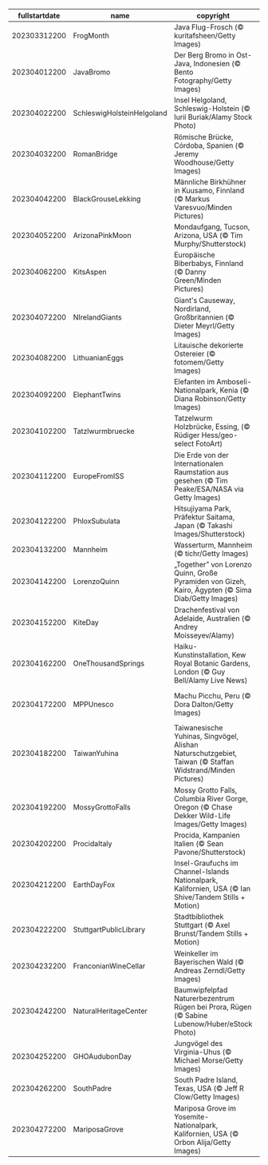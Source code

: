 |fullstartdate|name|copyright|title|image|
|--|--|--|--|--|
202303312200|FrogMonth|Java Flug-Frosch (© kuritafsheen/Getty Images)|Grün vor neid?|![](/de-DE/2023/04/202303312200FrogMonth.jpg)|
202304012200|JavaBromo|Der Berg Bromo in Ost-Java, Indonesien (© Bento Fotography/Getty Images)|Schwebende Berge|![](/de-DE/2023/04/202304012200JavaBromo.jpg)|
202304022200|SchleswigHolsteinHelgoland|Insel Helgoland, Schleswig-Holstein (© Iurii Buriak/Alamy Stock Photo)|Farbenfrohe Häuser|![](/de-DE/2023/04/202304022200SchleswigHolsteinHelgoland.jpg)|
202304032200|RomanBridge|Römische Brücke, Córdoba, Spanien (© Jeremy Woodhouse/Getty Images)|Wo befindet sich diese historische Brücke?|![](/de-DE/2023/04/202304032200RomanBridge.jpg)|
202304042200|BlackGrouseLekking|Männliche Birkhühner in Kuusamo, Finnland (© Markus Varesvuo/Minden Pictures)|Lass uns tanzen|![](/de-DE/2023/04/202304042200BlackGrouseLekking.jpg)|
202304052200|ArizonaPinkMoon|Mondaufgang, Tucson, Arizona, USA (© Tim Murphy/Shutterstock)|Pink Moon über Arizona|![](/de-DE/2023/04/202304052200ArizonaPinkMoon.jpg)|
202304062200|KitsAspen|Europäische Biberbabys, Finnland (© Danny Green/Minden Pictures)|Zwei hungrige Biberbabys|![](/de-DE/2023/04/202304062200KitsAspen.jpg)|
202304072200|NIrelandGiants|Giant's Causeway, Nordirland, Großbritannien (© Dieter Meyrl/Getty Images)|Der Damm der Riesen|![](/de-DE/2023/04/202304072200NIrelandGiants.jpg)|
202304082200|LithuanianEggs|Litauische dekorierte Ostereier (© fotomem/Getty Images)|Ein herrlich verziertes Osterbild|![](/de-DE/2023/04/202304082200LithuanianEggs.jpg)|
202304092200|ElephantTwins|Elefanten im Amboseli-Nationalpark, Kenia (© Diana Robinson/Getty Images)|Starke Geschwisterbindung|![](/de-DE/2023/04/202304092200ElephantTwins.jpg)|
202304102200|Tatzlwurmbruecke|Tatzelwurm Holzbrücke, Essing, (© Rüdiger Hess/geo-select FotoArt)|Halb Brücke - Halb Tatzelwurm|![](/de-DE/2023/04/202304102200Tatzlwurmbruecke.jpg)|
202304112200|EuropeFromISS|Die Erde von der Internationalen Raumstation aus gesehen (© Tim Peake/ESA/NASA via Getty Images)|Unsere Heimat|![](/de-DE/2023/04/202304112200EuropeFromISS.jpg)|
202304122200|PhloxSubulata|Hitsujiyama Park, Präfektur Saitama, Japan (© Takashi Images/Shutterstock)|Rosa in all ihren Farbvarianten|![](/de-DE/2023/04/202304122200PhloxSubulata.jpg)|
202304132200|Mannheim|Wasserturm, Mannheim (© tichr/Getty Images)|Die Stadt der Musik|![](/de-DE/2023/04/202304132200Mannheim.jpg)|
202304142200|LorenzoQuinn|„Together” von Lorenzo Quinn, Große Pyramiden von Gizeh, Kairo, Ägypten (© Sima Diab/Getty Images)|Antike und Moderne, eine Hand wäscht die andere|![](/de-DE/2023/04/202304142200LorenzoQuinn.jpg)|
202304152200|KiteDay|Drachenfestival von Adelaide, Australien (© Andrey Moisseyev/Alamy)|Lassen Sie Ihren Drachen steigen!|![](/de-DE/2023/04/202304152200KiteDay.jpg)|
202304162200|OneThousandSprings|Haiku-Kunstinstallation, Kew Royal Botanic Gardens, London (© Guy Bell/Alamy Live News)|Schwebende Lyrik|![](/de-DE/2023/04/202304162200OneThousandSprings.jpg)|
202304172200|MPPUnesco|Machu Picchu, Peru (© Dora Dalton/Getty Images)|Ein architektonisches Weltwunder weit oben auf den Anden|![](/de-DE/2023/04/202304172200MPPUnesco.jpg)|
202304182200|TaiwanYuhina|Taiwanesische Yuhinas, Singvögel, Alishan Naturschutzgebiet, Taiwan (© Staffan Widstrand/Minden Pictures)|Ein kuschelndes Paar taiwanesischer Yuhinas|![](/de-DE/2023/04/202304182200TaiwanYuhina.jpg)|
202304192200|MossyGrottoFalls|Mossy Grotto Falls, Columbia River Gorge, Oregon (© Chase Dekker Wild-Life Images/Getty Images)|Ist das ein versteckter Wasserfall?|![](/de-DE/2023/04/202304192200MossyGrottoFalls.jpg)|
202304202200|ProcidaItaly|Procida, Kampanien Italien (© Sean Pavone/Shutterstock)|Eine magische Insel in Süditalien|![](/de-DE/2023/04/202304202200ProcidaItaly.jpg)|
202304212200|EarthDayFox|Insel-Graufuchs im Channel-Islands Nationalpark, Kalifornien, USA (© Ian Shive/Tandem Stills + Motion)|Einer der schlausten Bewohner unserer Nationalparks|![](/de-DE/2023/04/202304212200EarthDayFox.jpg)|
202304222200|StuttgartPublicLibrary|Stadtbibliothek Stuttgart (© Axel Brunst/Tandem Stills + Motion)|Das Paradies für Bücherliebhaber|![](/de-DE/2023/04/202304222200StuttgartPublicLibrary.jpg)|
202304232200|FranconianWineCellar|Weinkeller im Bayerischen Wald (© Andreas Zerndl/Getty Images)|Bayerischer Wald, pure Magie|![](/de-DE/2023/04/202304232200FranconianWineCellar.jpg)|
202304242200|NaturalHeritageCenter|Baumwipfelpfad Naturerbezentrum Rügen bei Prora, Rügen (© Sabine Lubenow/Huber/eStock Photo)|Wo steht dieser imposante Baum?|![](/de-DE/2023/04/202304242200NaturalHeritageCenter.jpg)|
202304252200|GHOAudubonDay|Jungvögel des Virginia-Uhus (© Michael Morse/Getty Images)|Witzige Kreaturen|![](/de-DE/2023/04/202304252200GHOAudubonDay.jpg)|
202304262200|SouthPadre|South Padre Island, Texas, USA (© Jeff R Clow/Getty Images)|Unendlicher Himmel|![](/de-DE/2023/04/202304262200SouthPadre.jpg)|
202304272200|MariposaGrove|Mariposa Grove im Yosemite-Nationalpark, Kalifornien, USA (© Orbon Alija/Getty Images)|Riesige Bäume, so groß wie Kyklopen|![](/de-DE/2023/04/202304272200MariposaGrove.jpg)|
